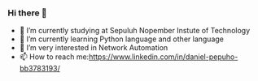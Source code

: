 ### Hi there 👋


<!--anielcristho/danielcristho** is a ✨ _special_ ✨ repository because its `README.md` (this file) appears on your GitHub profile.-->



- 🔭 I’m currently studying at Sepuluh Nopember Instute of Technology
- 🌱 I’m currently learning Python language and other language
- 👯 I’m very interested in Network Automation
- 📫 How to reach me:https://www.linkedin.com/in/daniel-pepuho-bb3783193/


